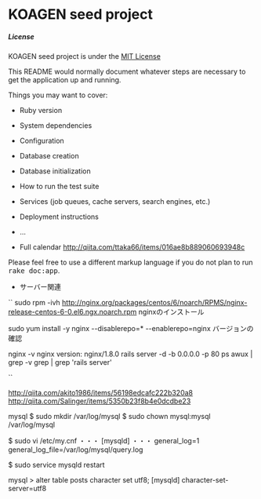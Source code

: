 # KOAGEN seed project

##### License
KOAGEN seed project is under the <a href="http://www.opensource.org/licenses/MIT">MIT License</a>

This README would normally document whatever steps are necessary to get the
application up and running.

Things you may want to cover:

* Ruby version

* System dependencies

* Configuration

* Database creation

* Database initialization

* How to run the test suite

* Services (job queues, cache servers, search engines, etc.)

* Deployment instructions



* ...

* Full calendar
http://qiita.com/ttaka66/items/016ae8b889060693948c

Please feel free to use a different markup language if you do not plan to run
<tt>rake doc:app</tt>.


* サーバー関連

``
sudo rpm -ivh http://nginx.org/packages/centos/6/noarch/RPMS/nginx-release-centos-6-0.el6.ngx.noarch.rpm
nginxのインストール

sudo yum install -y nginx --disablerepo=* --enablerepo=nginx
バージョンの確認

nginx -v
nginx version: nginx/1.8.0
rails server -d -b 0.0.0.0 -p 80
ps awux | grep -v grep | grep 'rails server'

``

http://qiita.com/akito1986/items/56198edcafc222b320a8
http://qiita.com/Salinger/items/5350b23f8b4e0dcdbe23


mysql
$ sudo mkdir /var/log/mysql
$ sudo chown mysql:mysql /var/log/mysql

$ sudo vi /etc/my.cnf
・・・
[mysqld]
・・・
general_log=1
general_log_file=/var/log/mysql/query.log

$ sudo service mysqld restart

mysql > alter table posts character set utf8;
[mysqld]
character-set-server=utf8

